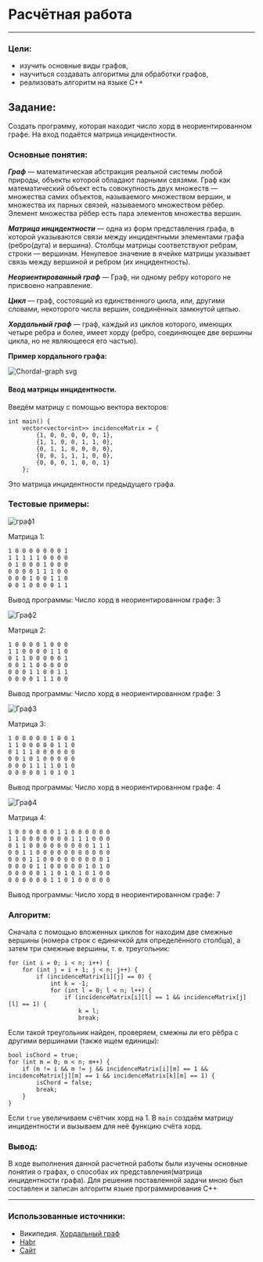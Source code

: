 # Расчётная работа

---

### Цели:
* изучить основные виды графов,
* научиться создавать алгоритмы для обработки графов,
* реализовать алгоритм на языке С++

## Задание:
Создать программу, которая находит число хорд в неориентированном графе. На вход подаётся матрица инцидентности.

### Основные понятия:
***Граф*** — математическая абстракция реальной системы любой природы, объекты которой обладают парными связями. Граф как математический объект есть совокупность двух множеств — множества самих объектов, называемого множеством вершин, и множества их парных связей, называемого множеством рёбер. Элемент множества рёбер есть пара элементов множества вершин.

***Матрица инцидентности*** — одна из форм представления графа, в которой указываются связи между инцидентными элементами графа (ребро(дуга) и вершина). Столбцы матрицы соответствуют ребрам, строки — вершинам. Ненулевое значение в ячейке матрицы указывает связь между вершиной и ребром (их инцидентность).

***Неориентированный граф*** — Граф, ни одному ребру которого не присвоено направление.

***Цикл*** — граф, состоящий из единственного цикла, или, другими словами, некоторого числа вершин, соединённых замкнутой цепью.

***Хордальный граф*** — граф, каждый из циклов которого, имеющих четыре ребра и более, имеет хорду (ребро, соединяющее две вершины цикла, но не являющееся его частью). 

**Пример хордального графа:** 

![Chordal-graph svg](https://github.com/user-attachments/assets/9ea55ef0-0183-4d9e-971c-c233072a4f28)

#### Ввод матрицы инцидентности.
Введём матрицу с помощью вектора векторов:
```
int main() {
    vector<vector<int>> incidenceMatrix = {
        {1, 0, 0, 0, 0, 0, 1},
        {1, 1, 0, 0, 1, 1, 0},
        {0, 1, 1, 0, 0, 0, 0},
        {0, 0, 1, 1, 1, 0, 0},
        {0, 0, 0, 1, 0, 0, 1}
    };
```
Это матрица инцидентности предыдущего графа.

### Тестовые примеры:

![граф1](https://github.com/user-attachments/assets/71e5d989-bf51-458e-83b8-d7a8f4fecd17)

Матрица 1:
```
1 0 0 0 0 0 0 0 1
1 1 1 1 1 0 0 0 0
0 1 0 0 0 1 0 0 0
0 0 0 0 1 1 1 0 0
0 0 0 1 0 0 1 1 0
0 0 1 0 0 0 0 1 1
```
Вывод программы: Число хорд в неориентированном графе: 3

![Граф2](https://github.com/user-attachments/assets/81597546-85ac-4223-a715-41ed125d0c3d)

Матрица 2:
```
1 0 0 0 0 1 0 0 0
1 1 0 0 0 0 1 1 0
0 1 1 0 0 0 0 0 1
0 0 1 1 0 0 0 0 0
0 0 0 1 1 0 0 1 1
0 0 0 0 1 1 1 0 0
```
Вывод программы: Число хорд в неориентированном графе: 3

![Граф3](https://github.com/user-attachments/assets/1d75f926-d215-4aa0-b94b-f66cf2e8bf32)

Матрица 3:
```
1 0 0 0 0 0 1 0 0 1
1 1 0 0 0 0 0 1 1 0
0 1 1 1 0 0 0 0 0 0
0 0 1 0 1 0 0 0 0 0
0 0 0 1 1 1 1 0 1 0
0 0 0 0 0 1 0 1 0 1
```
Вывод программы: Число хорд в неориентированном графе: 4

![Граф4](https://github.com/user-attachments/assets/ff26be12-8b40-4f39-803b-e6531749099e)

Матрица 4:
```
1 0 0 0 0 0 0 1 1 0 0 0 0 0 0
1 1 0 0 0 0 0 0 0 1 1 1 0 0 0
0 1 1 0 0 0 0 0 0 0 0 0 1 1 1
0 0 1 1 0 0 0 0 0 0 0 0 0 0 0
0 0 0 1 1 0 0 0 0 0 0 0 0 0 1
0 0 0 0 1 1 0 0 0 0 0 1 0 1 0
0 0 0 0 0 1 1 0 1 0 1 0 1 0 0
0 0 0 0 0 0 1 1 0 1 0 0 0 0 0
```
Вывод программы: Число хорд в неориентированном графе: 7

### Алгоритм:

Сначала с помощью вложенных циклов for находим две смежные вершины (номера строк с единичкой для определённого столбца), а затем три смежные вершины, т. е. треугольник:
```
for (int i = 0; i < n; i++) {
    for (int j = i + 1; j < n; j++) {
        if (incidenceMatrix[i][j] == 0) {
            int k = -1;
            for (int l = 0; l < n; l++) {
                if (incidenceMatrix[i][l] == 1 && incidenceMatrix[j][l] == 1) {
                    k = l;
                    break;
```
Если такой треугольник найден, проверяем, смежны ли его рёбра с другими вершинами (также ищем единицы):
```
bool isChord = true;
for (int m = 0; m < n; m++) {
    if (m != i && m != j && incidenceMatrix[i][m] == 1 && incidenceMatrix[j][m] == 1 && incidenceMatrix[k][m] == 1) {
        isChord = false;
        break;
    }
}
```
Если `true` увеличиваем счётчик хорд на 1.
В `main` создаём матрицу инцидентности и вызываем для неё функцию счёта хорд.
### Вывод:
В ходе выполнения данной расчетной работы были изучены основные понятия о графах, о способах их представления(матрица инцидентности графа). Для решения поставленной задачи мною был составлен и записан алгоритм языке программирования C++

---

### Использованные источники:
* Википедия. [Хордальный граф](https://ru.wikipedia.org/wiki/%D0%A5%D0%BE%D1%80%D0%B4%D0%B0%D0%BB%D1%8C%D0%BD%D1%8B%D0%B9_%D0%B3%D1%80%D0%B0%D1%84)
* [Habr](https://habr.com/ru/companies/otus/articles/568026/)
* [Сайт](https://translated.turbopages.org/proxy_u/en-ru.ru.538d906f-6754244e-1ae5a4af-74722d776562/https/www.geeksforgeeks.org/what-is-chordal-graphs/)
